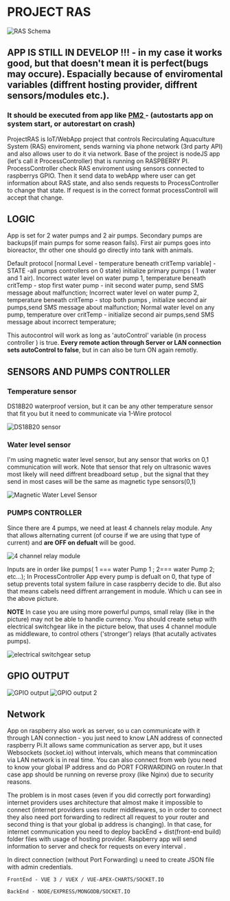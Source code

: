 # PROJECT RAS

![RAS Schema](readMeImages/RASScheme.jpg?raw=true "RAS schema")

## APP IS STILL IN DEVELOP !!! - in my case it works good, but that doesn't mean it is perfect(bugs may occure). Espacially because of enviromental variables (diffrent hosting provider, diffrent sensors/modules etc.). 

### It should be executed from app like  [ PM2 ](https://pm2.keymetrics.io/) -  (autostarts app on system start, or autorestart on crash)


ProjectRAS is IoT/WebApp project that  controls Recirculating Aquaculture System (RAS) enviroment, sends warning via phone network (3rd party API) and also allows user to do it via network. 
Base of the project is nodeJS app (let's call it ProcessController) that is running on RASPBERRY PI. 
ProcessController check RAS enviroment using sensors connected to raspberrys GPIO.
Then it send data to webApp where user can get information about RAS state,  and also sends requests to ProcessController to change that state.
If request is in the correct format processControll will accept that change.

## LOGIC

App is set for 2 water pumps and 2 air pumps. Secondary pumps are backups(if main pumps for some reason fails). First air pumps goes into bioreactor, thr other one should go directly into tank with animals.

Default protocol [normal Level - temperature beneath critTemp variable] - STATE -all pumps controllers on 0 state) initialize primary pumps ( 1 water and  1 air). 
Incorrect water level on water pump 1, temperature beneath critTemp - stop first water pump - init second water pump, send SMS message about malfunction;
Incorrect water level on water pump 2, temperature beneath critTemp - stop both pumps , initialize second air pumps,send SMS message about malfunction;
Normal water level on any pump, temperature over critTemp - initialize second air pumps,send SMS message about incorrect temperature;

This autocontrol will work as long as 'autoControl' variable (in process controller ) is true.
**Every remote action through Server or LAN connection sets autoControl to false**, but in can also be turn ON again remotly.








## SENSORS AND PUMPS CONTROLLER

### Temperature sensor 
DS18B20 waterproof version, but it can be any other temperature sensor that fit you but it need to communicate via 1-Wire protocol

![DS18B20 sensor](readMeImages/DS18B20.png?raw=true "DS18B20 waterproof sensor")

 ### Water level sensor 
 I'm using magnetic water level sensor, but any sensor that works on 0,1 communication will work. Note that sensor that rely on ultrasonic waves most likely will need diffrent breadboard setup , but the signal that they send in most cases will be the same as magnetic type sensors(0,1)
 
 ![Magnetic Water Level Sensor](readMeImages/waterLevelSensor.jpg?raw=true "Magnetic Water Level Sensor")

### PUMPS CONTROLLER
Since there are 4 pumps, we need at least 4 channels relay module. Any that allows alternating current   (of course if we are using that type of current) and **are OFF on defualt** will be good. 

 ![4 channel relay module](readMeImages/relay.jpg?raw=true "4 channel relay module")

 Inputs are in order like pumps( 1 === water Pump 1 ; 2=== water Pump 2; etc...);
 In ProcessController App every pump is defualt on 0, that type of setup prevents total system failure in case raspberry decide to die. But also that means cabels need diffrent arrangement in module. Which u can see in the above picture.
 
 **NOTE**
 In case you are using more powerful pumps, small relay (like in the picture) may not be able to handle currency. You should create  setup with electrical switchgear like in the picture below, that uses 4 channel module as middleware, to control others ('stronger') relays (that acutally activates pumps).
 
  ![](readMeImages/Box.jpg?raw=true "electrical switchgear setup")
 

## GPIO OUTPUT
![GPIO output](readMeImages/Pi%20Gpio%20setup.png?raw=true "Gpio scheme")
![GPIO output 2](readMeImages/Pi%20Setup%202.jpg?raw=true "Gpio scheme picture")


## Network
App on raspberry also work as server, so u can communicate with it through LAN connection - you just need to know LAN address of connected raspberry Pi.It allows same communication as server app, but it uses Websockets (socket.io) without intervals, which means that commincation via LAN network is  in real time. You can also connect from web (you need to know your global IP address and do PORT FORWARDING on router.In that case app should be running on reverse proxy (like Nginx) due to security reasons.

The problem is in most cases (even if you did correctly  port forwarding)  internet providers uses architecture that almost make it impossible to connect (internet providers uses router middlewares, so in order to connect they also need port forwarding to redirect all request to your router and second thing is that your global ip address is changing). In that case, for internet communication you need to deploy backEnd + dist(front-end build) folder files with usage of hosting provider. Raspberry app will send information to server and check for requests on every interval .
 
In direct connection (without Port Forwarding) u need to create JSON file with admin credentials.

```
FrontEnd - VUE 3 / VUEX / VUE-APEX-CHARTS/SOCKET.IO
```

```
BackEnd - NODE/EXPRESS/MONGODB/SOCKET.IO
```
